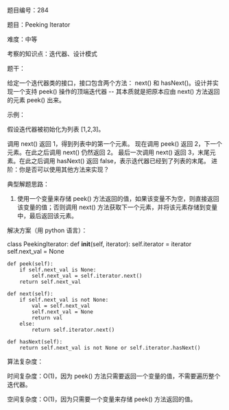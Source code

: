 题目编号：284

题目：Peeking Iterator

难度：中等

考察的知识点：迭代器、设计模式

题干：

给定一个迭代器类的接口，接口包含两个方法： next() 和 hasNext()。设计并实现一个支持 peek() 操作的顶端迭代器 -- 其本质就是把原本应由 next() 方法返回的元素 peek() 出来。

示例：

假设迭代器被初始化为列表 [1,2,3]。

调用 next() 返回 1，得到列表中的第一个元素。
现在调用 peek() 返回 2，下一个元素。在此之后调用 next() 仍然返回 2。
最后一次调用 next() 返回 3，末尾元素。在此之后调用 hasNext() 返回 false，表示迭代器已经到了列表的末尾。
进阶：你是否可以使用其他方法来实现？

典型解题思路：

1. 使用一个变量来存储 peek() 方法返回的值，如果该变量不为空，则直接返回该变量的值；否则调用 next() 方法获取下一个元素，并将该元素存储到变量中，最后返回该元素。

解决方案（用 python 语言）：

class PeekingIterator:
    def __init__(self, iterator):
        self.iterator = iterator
        self.next_val = None

    def peek(self):
        if self.next_val is None:
            self.next_val = self.iterator.next()
        return self.next_val

    def next(self):
        if self.next_val is not None:
            val = self.next_val
            self.next_val = None
            return val
        else:
            return self.iterator.next()

    def hasNext(self):
        return self.next_val is not None or self.iterator.hasNext()

算法复杂度：

时间复杂度：O(1)，因为 peek() 方法只需要返回一个变量的值，不需要遍历整个迭代器。

空间复杂度：O(1)，因为只需要一个变量来存储 peek() 方法返回的值。